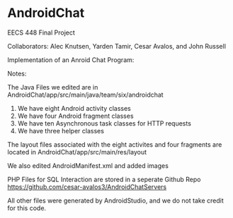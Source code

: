 # AndroidChat
EECS 448 Final Project

Collaborators: Alec Knutsen, Yarden Tamir, Cesar Avalos, and John Russell

Implementation of an Anroid Chat Program:

Notes:

The Java Files we edited are in AndroidChat/app/src/main/java/team/six/androidchat
  1. We have eight Android activity classes
  2. We have four Android fragment classes
  3. We have ten Asynchronous task classes for HTTP requests
  4. We have three helper classes
  
  
The layout files associated with the eight activites and four fragments are located in AndroidChat/app/src/main/res/layout

We also edited AndroidManifest.xml and added images

PHP Files for SQL Interaction are stored in a seperate Github Repo https://github.com/cesar-avalos3/AndroidChatServers

All other files were generated by AndroidStudio, and we do not take credit for this code. 

 

